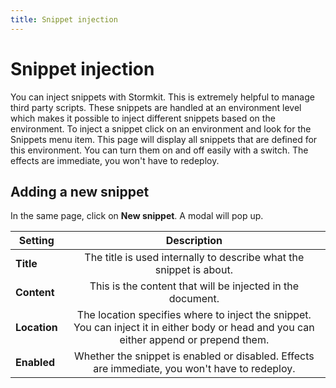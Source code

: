 ```yaml
---
title: Snippet injection
---
```


# Snippet injection

<section>
You can inject snippets with Stormkit. This is extremely helpful to manage third party scripts. These snippets are handled at an environment level which makes it possible to inject different snippets based on the environment. To inject a snippet click on an environment and look for the Snippets menu item. This page will display all snippets that are defined for this environment. You can turn them on and off easily with a switch. The effects are immediate, you won't have to redeploy.

<sk-article-image 
    src="docs/features/snippets.png" 
    alt="Snippets" 
    class="bg-blue-50 mt-8"></sk-article-image>

</section>

## Adding a new snippet

<section>

In the same page, click on <b>New snippet</b>. A modal will pop up.

<sk-article-image 
    src="docs/features/snippets-edit.png" 
    alt="Example banner"
    class="bg-blue-50 mt-8"></sk-article-image>

| Setting      |                                                               Description                                                               |
| ------------ | :-------------------------------------------------------------------------------------------------------------------------------------: |
| **Title**    |                                   The title is used internally to describe what the snippet is about.                                   |
| **Content**  |                                       This is the content that will be injected in the document.                                        |
| **Location** | The location specifies where to inject the snippet. You can inject it in either body or head and you can either append or prepend them. |
| **Enabled**  |                     Whether the snippet is enabled or disabled. Effects are immediate, you won't have to redeploy.                      |

</section>
